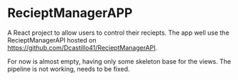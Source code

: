 # RecieptManagerAPP
A React project to allow users to control their reciepts. The app well use the RecieptManagerAPI hosted on https://github.com/Dcastillo41/RecieptManagerAPI. 

For now is almost empty, having only some skeleton base for the views. The pipeline is not working, needs to be fixed.
